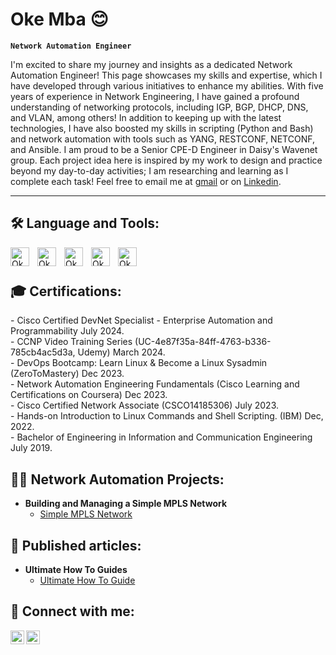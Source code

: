 #  Oke Mba 😊

**`Network Automation Engineer`**

I'm excited to share my journey and insights as a dedicated Network Automation Engineer! This page showcases my skills and expertise, which I have developed through various initiatives to enhance my abilities. With five years of experience in Network Engineering, I have gained a profound understanding of networking protocols, including IGP, BGP, DHCP, DNS, and VLAN, among others! In addition to keeping up with the latest technologies, I have also boosted my skills in scripting (Python and Bash) and network automation with tools such as YANG, RESTCONF, NETCONF, and Ansible. I am proud to be a Senior CPE-D Engineer in Daisy's Wavenet group. Each project idea here is inspired by my work to design and practice beyond my day-to-day activities; I am researching and learning as I complete each task! Feel free to email me at [gmail] or on [Linkedin].

---
<h2>🛠 Language and Tools:</h2>
<img align="left" alt="Okeoghene | GNS3" width="30px" style="padding-right:10px;" src="https://upload.wikimedia.org/wikiversity/en/7/7a/Gns3_logo.png" />
<img align="left" alt="Okeoghene | Git" width="30px" style="padding-right:10px;" src="https://cdn.jsdelivr.net/gh/devicons/devicon@latest/icons/git/git-original.svg" />
<img align="left" alt="Okeoghene | Linux" width="30px" style="padding-right:10px;" src="https://cdn.jsdelivr.net/gh/devicons/devicon@latest/icons/linux/linux-original.svg" />
<img align="left" alt="Okeoghene | Linux" width="30px" style="padding-right:10px;" src="https://cdn.jsdelivr.net/gh/devicons/devicon@latest/icons/python/python-original.svg" />
<img align="left" alt="Okeoghene | Bash" width="30px" style="padding-right:10px;" src="https://cdn.jsdelivr.net/gh/devicons/devicon@latest/icons/bash/bash-plain.svg" />

<br/>
<h1></h1>
<h2>🎓 Certifications:</h2>
- Cisco Certified DevNet Specialist - Enterprise Automation and Programmability July 2024.<br/>
- CCNP Video Training Series (UC-4e87f35a-84ff-4763-b336-785cb4ac5d3a, Udemy) March 2024.<br/>
- DevOps Bootcamp: Learn Linux & Become a Linux Sysadmin (ZeroToMastery) Dec 2023.<br/>
- Network Automation Engineering Fundamentals (Cisco Learning and Certifications on Coursera) Dec 2023.<br/>
- Cisco Certified Network Associate (CSCO14185306) July 2023.<br/>
- Hands-on Introduction to Linux Commands and Shell Scripting. (IBM) Dec, 2022.<br/>
- Bachelor of Engineering in Information and Communication Engineering July 2019.<br/>


<h2>👨‍💻 Network Automation Projects:</h2>

- <b>Building and Managing a Simple MPLS Network</b>
  - [Simple MPLS Network](https://github.com/Okeoghene/SimpleMPLSNetwork)

<h2>📜 Published articles:</h2>

- <b>Ultimate How To Guides</b>
  - [Ultimate How To Guide](https://github.com/Okeoghene/Ultimate-How-To-Guides.git)

<h2> 🤳 Connect with me:</h2>

[<img align="left" alt="Okeoghene | LinkedIn" width="22px" src="https://cdn-icons-png.flaticon.com/512/174/174857.png" />][linkedin]
[<img align="left" alt="Okeoghene | Gmail" width="22px" src="https://cdn-icons-png.flaticon.com/512/281/281769.png" />][gmail]

[linkedin]: https://www.linkedin.com/in/oke-m-7b399a161/
[gmail]: mailto:okeoghene.mba@gmail.com
<!--
**Okeoghene/Okeoghene** is a ✨ uniquel_ ✨ repository because its `README.md` (this file) appears on your GitHub profile.

Here are some ideas to get you started:

- 🔭 I’m currently working on 
- 🌱 I’m currently learning 
- 👯 I’m looking to collaborate on 
- 🤔 I’m looking for help with 
- 💬 Ask me about 
- 📫 How to reach me: 
- 😄 Pronouns: 
- ⚡ Fun fact: 
-->
